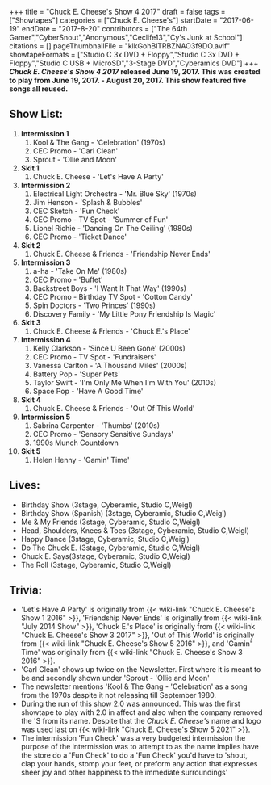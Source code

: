 +++
title = "Chuck E. Cheese's Show 4 2017"
draft = false
tags = ["Showtapes"]
categories = ["Chuck E. Cheese's"]
startDate = "2017-06-19"
endDate = "2017-8-20"
contributors = ["The 64th Gamer","CyberSnout","Anonymous","Ceclife13","Cy's Junk at School"]
citations = []
pageThumbnailFile = "klkGohBlTRBZNAO3f9DO.avif"
showtapeFormats = ["Studio C 3x DVD + Floppy","Studio C 3x DVD + Floppy","Studio C USB + MicroSD","3-Stage DVD","Cyberamics DVD"]
+++
***Chuck E. Cheese's Show 4 2017* released June 19, 2017.
This was created to play from June 19, 2017. - August 20, 2017. This show featured five songs all reused.**

## Show List:

1.  **Intermission 1**
    1.  Kool & The Gang - 'Celebration' (1970s)
    2.  CEC Promo - 'Carl Clean'
    3.  Sprout - 'Ollie and Moon'
2.  **Skit 1**
    1.  Chuck E. Cheese - 'Let's Have A Party'
3.  **Intermission 2**
    1.  Electrical Light Orchestra - 'Mr. Blue Sky' (1970s)
    2.  Jim Henson - 'Splash & Bubbles'
    3.  CEC Sketch - 'Fun Check'
    4.  CEC Promo - TV Spot - 'Summer of Fun'
    5.  Lionel Richie - 'Dancing On The Ceiling' (1980s)
    6.  CEC Promo - 'Ticket Dance'
4.  **Skit 2**
    1.  Chuck E. Cheese & Friends - 'Friendship Never Ends'
5.  **Intermission 3**
    1.  a-ha - 'Take On Me' (1980s)
    2.  CEC Promo - 'Buffet'
    3.  Backstreet Boys - 'I Want It That Way' (1990s)
    4.  CEC Promo - Birthday TV Spot - 'Cotton Candy'
    5.  Spin Doctors - 'Two Princes' (1990s)
    6.  Discovery Family - 'My Little Pony Friendship Is Magic'
6.  **Skit 3**
    1.  Chuck E. Cheese & Friends - 'Chuck E.'s Place'
7.  **Intermission 4**
    1.  Kelly Clarkson - 'Since U Been Gone' (2000s)
    2.  CEC Promo - TV Spot - 'Fundraisers'
    3.  Vanessa Carlton - 'A Thousand Miles' (2000s)
    4.  Battery Pop - 'Super Pets'
    5.  Taylor Swift - 'I'm Only Me When I'm With You' (2010s)
    6.  Space Pop - 'Have A Good Time'
8.  **Skit 4**
    1.  Chuck E. Cheese & Friends - 'Out Of This World'
9.  **Intermission 5**
    1.  Sabrina Carpenter - 'Thumbs' (2010s)
    2.  CEC Promo - 'Sensory Sensitive Sundays'
    3.  1990s Munch Countdown
10. **Skit 5**
    1.  Helen Henny - 'Gamin' Time'

## Lives:

- Birthday Show (3stage, Cyberamic, Studio C,Weigl)
- Birthday Show (Spanish) (3stage, Cyberamic, Studio C,Weigl)
- Me & My Friends (3stage, Cyberamic, Studio C,Weigl)
- Head, Shoulders, Knees & Toes (3stage, Cyberamic, Studio C,Weigl)
- Happy Dance (3stage, Cyberamic, Studio C,Weigl)
- Do The Chuck E. (3stage, Cyberamic, Studio C,Weigl)
- Chuck E. Says(3stage, Cyberamic, Studio C,Weigl)
- The Roll (3stage, Cyberamic, Studio C,Weigl)

## Trivia:

- 'Let's Have A Party' is originally from {{< wiki-link "Chuck E. Cheese's Show 1 2016" >}}, 'Friendship Never Ends' is originally from {{< wiki-link "July 2014 Show" >}}, 'Chuck E.'s Place' is originally from {{< wiki-link "Chuck E. Cheese's Show 3 2017" >}}, 'Out of This World' is originally from {{< wiki-link "Chuck E. Cheese's Show 5 2016" >}}, and 'Gamin' Time' was originally from {{< wiki-link "Chuck E. Cheese's Show 3 2016" >}}.
- 'Carl Clean' shows up twice on the Newsletter. First where it is meant to be and secondly shown under 'Sprout - 'Ollie and Moon'
- The newsletter mentions 'Kool & The Gang - 'Celebration' as a song from the 1970s despite it not releasing till September 1980.
- During the run of this show 2.0 was announced. This was the first showtape to play with 2.0 in affect and also when the company removed the 'S from its name. Despite that the *Chuck E. Cheese's* name and logo was used last on {{< wiki-link "Chuck E. Cheese's Show 5 2021" >}}.
- The intermission 'Fun Check' was a very budgeted intermission the purpose of the intermission was to attempt to as the name implies have the store do a 'Fun Check' to do a 'Fun Check' you'd have to 'shout, clap your hands, stomp your feet, or preform any action that expresses sheer joy and other happiness to the immediate surroundings'
